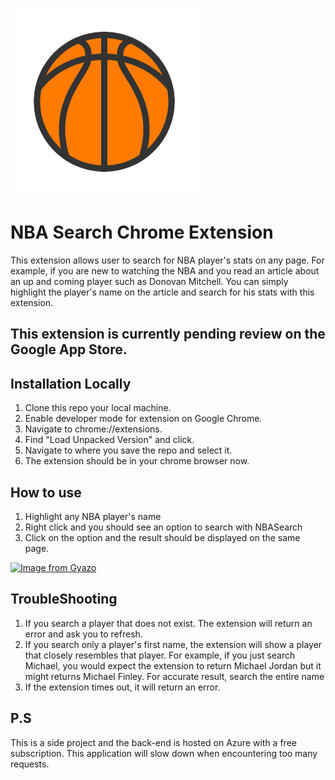 <a><img src="./images/logo.png"></a>
# NBA Search Chrome Extension
This extension allows user to search for NBA player's stats on any page.
For example, if you are new to watching the NBA and you read an article about an up and coming player such as 
Donovan Mitchell. You can simply highlight the player's name on the article and search for his stats with this extension.

## This extension is currently pending review on the Google App Store.


## Installation Locally
1. Clone this repo your local machine.
2. Enable developer mode for extension on Google Chrome.
3. Navigate to chrome://extensions.
4. Find "Load Unpacked Version" and click.
5. Navigate to where you save the repo and select it.
6. The extension should be in your chrome browser now.

## How to use
1. Highlight any NBA player's name
2. Right click and you should see an option to search with NBASearch
3. Click on the option and the result should be displayed on the same page.

[![Image from Gyazo](https://i.gyazo.com/9a40c90794cd63885c44c51b16ca76b6.gif)](https://gyazo.com/9a40c90794cd63885c44c51b16ca76b6)

## TroubleShooting
1. If you search a player that does not exist. The extension will return an error and ask you to refresh.
2. If you search only a player's first name, the extension will show a player that closely resembles that player.
For example, if you just search Michael, you would expect the extension to return Michael Jordan but it might returns 
Michael Finley. For accurate result, search the entire name
3. If the extension times out, it will return an error.

## P.S
This is a side project and the back-end is hosted on Azure with a free subscription. This application will slow down
when encountering too many requests.
